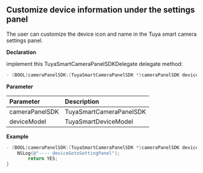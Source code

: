 ## Customize device information under the settings panel

The user can customize the device icon and name in the Tuya smart camera settings panel.

**Declaration**

implement  this TuyaSmartCameraPanelSDKDelegate delegate method:

```objective-c
- (BOOL)cameraPanelSDK:(TuyaSmartCameraPanelSDK *)cameraPanelSDK deviceGotoSettingPanel:(TuyaSmartDeviceModel *)deviceModel;
```

**Parameter**

| Parameter      | Description             |
| :------------- | :---------------------- |
| cameraPanelSDK | TuyaSmartCameraPanelSDK |
| deviceModel    | TuyaSmartDeviceModel    |

**Example**

```objective-c
- (BOOL)cameraPanelSDK:(TuyaSmartCameraPanelSDK *)cameraPanelSDK deviceGotoCustomCameraInfoPanel:(TuyaSmartDeviceModel *)deviceModel {
    NSLog(@"---- deviceGotoSettingPanel");
 		return YES;
}
```

